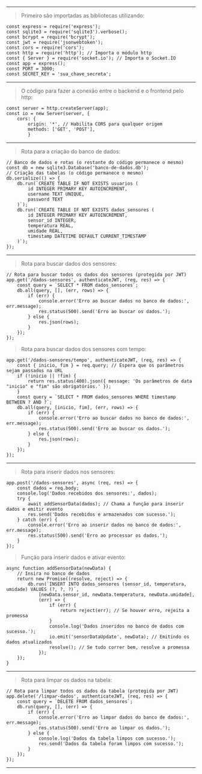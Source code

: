 -----------------------------------------------------------------------------------------------------------------------------------------------------------------------------------------
> Primeiro são importadas as bibliotecas utilizando:

	const express = require('express');
	const sqlite3 = require('sqlite3').verbose();
	const bcrypt = require('bcrypt');
	const jwt = require('jsonwebtoken');
	const cors = require('cors');
	const http = require('http'); // Importa o módulo http
	const { Server } = require('socket.io'); // Importa o Socket.IO
	const app = express();
	const PORT = 3000;
	const SECRET_KEY = 'sua_chave_secreta';

-----------------------------------------------------------------------------------------------------------------------------------------------------------------------------------------

> O código para fazer a conexão entre o backend e o frontend pelo http:

	const server = http.createServer(app);
	const io = new Server(server, {
	    cors: {
	        origin: '*', // Habilita CORS para qualquer origem
	        methods: ['GET', 'POST'],
	        }

-----------------------------------------------------------------------------------------------------------------------------------------------------------------------------------------

> Rota para a criação do banco de dados:

	// Banco de dados e rotas (o restante do código permanece o mesmo)
	const db = new sqlite3.Database('banco-de-dados.db');
	// Criação das tabelas (o código permanece o mesmo)
	db.serialize(() => {
	    db.run(`CREATE TABLE IF NOT EXISTS usuarios (
	        id INTEGER PRIMARY KEY AUTOINCREMENT,
	        username TEXT UNIQUE,
	        password TEXT
	    )`);
	    db.run(`CREATE TABLE IF NOT EXISTS dados_sensores (
	        id INTEGER PRIMARY KEY AUTOINCREMENT,
	        sensor_id INTEGER,
	        temperatura REAL,
	        umidade REAL,
	        timestamp DATETIME DEFAULT CURRENT_TIMESTAMP
	    )`);
	});

----------------------------------------------------------------------------------------------------------------------------------------------------------------------------------------

> Rota para buscar dados dos sensores:

	// Rota para buscar todos os dados dos sensores (protegida por JWT)
	app.get('/dados-sensores', authenticateJWT, (req, res) => {
	    const query = `SELECT * FROM dados_sensores`;
	    db.all(query, [], (err, rows) => {
	        if (err) {
	            console.error('Erro ao buscar dados no banco de dados:', err.message);
	            res.status(500).send('Erro ao buscar os dados.');
	        } else {
	            res.json(rows);
	        }
	    });
	});

> Rota para buscar dados dos sensores com tempo:

	app.get('/dados-sensores/tempo', authenticateJWT, (req, res) => {
	    const { inicio, fim } = req.query; // Espera que os parâmetros sejam passados na URL
	    if (!inicio || !fim) {
	        return res.status(400).json({ message: 'Os parâmetros de data "inicio" e "fim" são obrigatórios.' });
	    }
	    const query = `SELECT * FROM dados_sensores WHERE timestamp BETWEEN ? AND ?`;
	    db.all(query, [inicio, fim], (err, rows) => {
	        if (err) {
	            console.error('Erro ao buscar dados no banco de dados:', err.message);
	            res.status(500).send('Erro ao buscar os dados.');
	        } else {
	            res.json(rows);
	        }
	    });
	});

-----------------------------------------------------------------------------------------------------------------------------------------------------------------------------------------

> Rota para inserir dados nos sensores:

	app.post('/dados-sensores', async (req, res) => {
	    const dados = req.body;
	    console.log('Dados recebidos dos sensores:', dados);
	    try {
	        await addSensorData(dados); // Chama a função para inserir dados e emitir evento
	        res.send('Dados recebidos e armazenados com sucesso.');
	    } catch (err) {
	        console.error('Erro ao inserir dados no banco de dados:', err.message);
	        res.status(500).send('Erro ao processar os dados.');
	    }
	});

 > Função para inserir dados e ativar evento:

	async function addSensorData(newData) {
	    // Insira no banco de dados
	    return new Promise((resolve, reject) => {
	        db.run(`INSERT INTO dados_sensores (sensor_id, temperatura, umidade) VALUES (?, ?, ?)`,
	            [newData.sensor_id, newData.temperatura, newData.umidade],
	            (err) => {
	                if (err) {
	                    return reject(err); // Se houver erro, rejeita a promessa
	                }
	                console.log('Dados inseridos no banco de dados com sucesso.');
	                io.emit('sensorDataUpdate', newData); // Emitindo os dados atualizados
	                resolve(); // Se tudo correr bem, resolve a promessa
	            });
	    });
	}

----------------------------------------------------------------------------------------------------------------------------------------------------------------------------------------

> Rota para limpar os dados na tabela:

	// Rota para limpar todos os dados da tabela (protegida por JWT)
	app.delete('/limpar-dados', authenticateJWT, (req, res) => {
	    const query = `DELETE FROM dados_sensores`;
	    db.run(query, [], (err) => {
	        if (err) {
	            console.error('Erro ao limpar dados do banco de dados:', err.message);
	            res.status(500).send('Erro ao limpar os dados.');
	        } else {
	            console.log('Dados da tabela limpos com sucesso.');
	            res.send('Dados da tabela foram limpos com sucesso.');
	        }
	    });
	});

 ----------------------------------------------------------------------------------------------------------------------------------------------------------------------------------------
